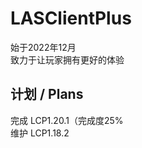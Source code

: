 # LASClientPlus
始于2022年12月   
致力于让玩家拥有更好的体验   
## 计划 / Plans   
完成 LCP1.20.1（完成度25%   
维护 LCP1.18.2   
